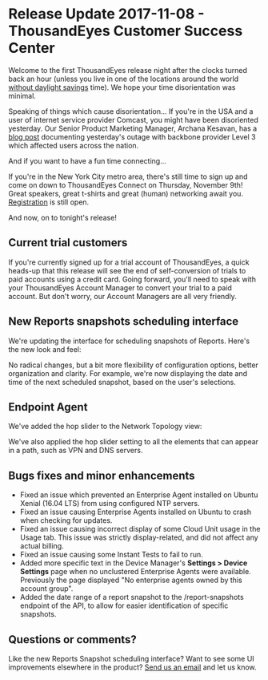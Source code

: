 # Release Update 2017-11-08 - ThousandEyes Customer Success Center

Welcome to the first ThousandEyes release night after the clocks turned back an hour \(unless you live in one of the locations around the world [without daylight savings](https://en.wikipedia.org/wiki/Daylight_saving_time_by_country) time\). We hope your time disorientation was minimal.

Speaking of things which cause disorientation... If you're in the USA and a user of internet service provider Comcast, you might have been disoriented yesterday. Our Senior Product Marketing Manager, Archana Kesavan, has a [blog post](https://blog.thousandeyes.com/comcast-outage-level-3-route-leak/) documenting yesterday's outage with backbone provider Level 3 which affected users across the nation.

And if you want to have a fun time connecting...

If you're in the New York City metro area, there's still time to sign up and come on down to ThousandEyes Connect on Thursday, November 9th! Great speakers, great t-shirts and great \(human\) networking await you. [Registration](https://www.thousandeyes.com/events/connect/new-york-2017) is still open.

And now, on to tonight's release!

## Current trial customers

If you're currently signed up for a trial account of ThousandEyes, a quick heads-up that this release will see the end of self-conversion of trials to paid accounts using a credit card. Going forward, you'll need to speak with your ThousandEyes Account Manager to convert your trial to a paid account. But don't worry, our Account Managers are all very friendly.

## New Reports snapshots scheduling interface

We're updating the interface for scheduling snapshots of Reports. Here's the new look and feel:  
 

  
No radical changes, but a bit more flexibility of configuration options, better organization and clarity. For example, we're now displaying the date and time of the next scheduled snapshot, based on the user's selections.

## Endpoint Agent

We've added the hop slider to the Network Topology view:

We've also applied the hop slider setting to all the elements that can appear in a path, such as VPN and DNS servers.

## Bugs fixes and minor enhancements

* Fixed an issue which prevented an Enterprise Agent installed on Ubuntu Xenial \(16.04 LTS\) from using configured NTP servers.
* Fixed an issue causing Enterprise Agents installed on Ubuntu to crash when checking for updates.
* Fixed an issue causing incorrect display of some Cloud Unit usage in the Usage tab. This issue was strictly display-related, and did not affect any actual billing.
* Fixed an issue causing some Instant Tests to fail to run.
* Added more specific text in the Device Manager's **Settings &gt; Device Settings** page when no unclustered Enterprise Agents were available. Previously the page displayed "No enterprise agents owned by this account group".
* Added the date range of a report snapshot to the /report-snapshots endpoint of the API, to allow for easier identification of specific snapshots.

## Questions or comments?

Like the new Reports Snapshot scheduling interface? Want to see some UI improvements elsewhere in the product? [Send us an email](mailto:support@thousandeyes.com?subject=2017-11-08+Release+Update) and let us know.

